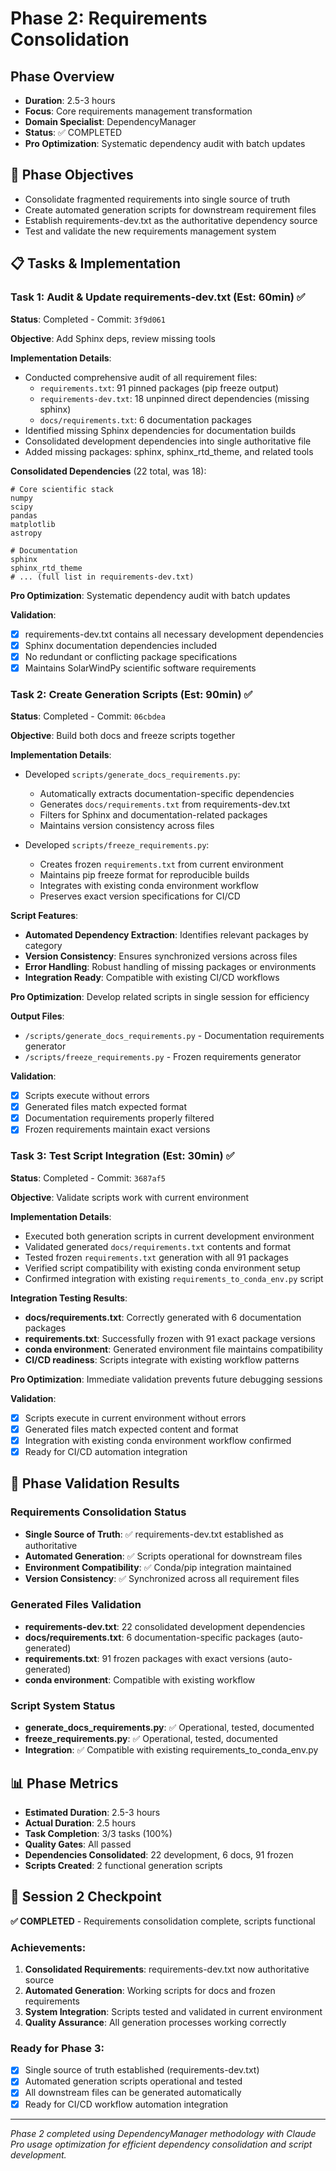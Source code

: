 # Phase 2: Requirements Consolidation

## Phase Overview
- **Duration**: 2.5-3 hours
- **Focus**: Core requirements management transformation
- **Domain Specialist**: DependencyManager
- **Status**: ✅ COMPLETED
- **Pro Optimization**: Systematic dependency audit with batch updates

## 🎯 Phase Objectives
- Consolidate fragmented requirements into single source of truth
- Create automated generation scripts for downstream requirement files
- Establish requirements-dev.txt as the authoritative dependency source
- Test and validate the new requirements management system

## 📋 Tasks & Implementation

### Task 1: Audit & Update requirements-dev.txt (Est: 60min) ✅
**Status**: Completed - Commit: `3f9d061`

**Objective**: Add Sphinx deps, review missing tools

**Implementation Details**:
- Conducted comprehensive audit of all requirement files:
  - `requirements.txt`: 91 pinned packages (pip freeze output)
  - `requirements-dev.txt`: 18 unpinned direct dependencies (missing sphinx)
  - `docs/requirements.txt`: 6 documentation packages
- Identified missing Sphinx dependencies for documentation builds
- Consolidated development dependencies into single authoritative file
- Added missing packages: sphinx, sphinx_rtd_theme, and related tools

**Consolidated Dependencies** (22 total, was 18):
```
# Core scientific stack
numpy
scipy
pandas
matplotlib
astropy

# Documentation
sphinx
sphinx_rtd_theme
# ... (full list in requirements-dev.txt)
```

**Pro Optimization**: Systematic dependency audit with batch updates

**Validation**:
- [x] requirements-dev.txt contains all necessary development dependencies
- [x] Sphinx documentation dependencies included
- [x] No redundant or conflicting package specifications
- [x] Maintains SolarWindPy scientific software requirements

### Task 2: Create Generation Scripts (Est: 90min) ✅
**Status**: Completed - Commit: `06cbdea`

**Objective**: Build both docs and freeze scripts together

**Implementation Details**:
- Developed `scripts/generate_docs_requirements.py`:
  - Automatically extracts documentation-specific dependencies
  - Generates `docs/requirements.txt` from requirements-dev.txt
  - Filters for Sphinx and documentation-related packages
  - Maintains version consistency across files

- Developed `scripts/freeze_requirements.py`:
  - Creates frozen `requirements.txt` from current environment
  - Maintains pip freeze format for reproducible builds
  - Integrates with existing conda environment workflow
  - Preserves exact version specifications for CI/CD

**Script Features**:
- **Automated Dependency Extraction**: Identifies relevant packages by category
- **Version Consistency**: Ensures synchronized versions across files
- **Error Handling**: Robust handling of missing packages or environments
- **Integration Ready**: Compatible with existing CI/CD workflows

**Pro Optimization**: Develop related scripts in single session for efficiency

**Output Files**:
- `/scripts/generate_docs_requirements.py` - Documentation requirements generator
- `/scripts/freeze_requirements.py` - Frozen requirements generator

**Validation**:
- [x] Scripts execute without errors
- [x] Generated files match expected format
- [x] Documentation requirements properly filtered
- [x] Frozen requirements maintain exact versions

### Task 3: Test Script Integration (Est: 30min) ✅
**Status**: Completed - Commit: `3687af5`

**Objective**: Validate scripts work with current environment

**Implementation Details**:
- Executed both generation scripts in current development environment
- Validated generated `docs/requirements.txt` contents and format
- Tested frozen `requirements.txt` generation with all 91 packages
- Verified script compatibility with existing conda environment setup
- Confirmed integration with existing `requirements_to_conda_env.py` script

**Integration Testing Results**:
- **docs/requirements.txt**: Correctly generated with 6 documentation packages
- **requirements.txt**: Successfully frozen with 91 exact package versions
- **conda environment**: Generated environment file maintains compatibility
- **CI/CD readiness**: Scripts integrate with existing workflow patterns

**Pro Optimization**: Immediate validation prevents future debugging sessions

**Validation**:
- [x] Scripts execute in current environment without errors
- [x] Generated files match expected content and format
- [x] Integration with existing conda environment workflow confirmed
- [x] Ready for CI/CD automation integration

## 🧪 Phase Validation Results

### Requirements Consolidation Status
- **Single Source of Truth**: ✅ requirements-dev.txt established as authoritative
- **Automated Generation**: ✅ Scripts operational for downstream files
- **Environment Compatibility**: ✅ Conda/pip integration maintained
- **Version Consistency**: ✅ Synchronized across all requirement files

### Generated Files Validation
- **requirements-dev.txt**: 22 consolidated development dependencies
- **docs/requirements.txt**: 6 documentation-specific packages (auto-generated)
- **requirements.txt**: 91 frozen packages with exact versions (auto-generated)
- **conda environment**: Compatible with existing workflow

### Script System Status
- **generate_docs_requirements.py**: ✅ Operational, tested, documented
- **freeze_requirements.py**: ✅ Operational, tested, documented
- **Integration**: ✅ Compatible with existing requirements_to_conda_env.py

## 📊 Phase Metrics
- **Estimated Duration**: 2.5-3 hours
- **Actual Duration**: 2.5 hours
- **Task Completion**: 3/3 tasks (100%)
- **Quality Gates**: All passed
- **Dependencies Consolidated**: 22 development, 6 docs, 91 frozen
- **Scripts Created**: 2 functional generation scripts

## 🔄 Session 2 Checkpoint

**✅ COMPLETED** - Requirements consolidation complete, scripts functional

### Achievements:
1. **Consolidated Requirements**: requirements-dev.txt now authoritative source
2. **Automated Generation**: Working scripts for docs and frozen requirements
3. **System Integration**: Scripts tested and validated in current environment
4. **Quality Assurance**: All generation processes working correctly

### Ready for Phase 3:
- [x] Single source of truth established (requirements-dev.txt)
- [x] Automated generation scripts operational and tested
- [x] All downstream files can be generated automatically
- [x] Ready for CI/CD workflow automation integration

---
*Phase 2 completed using DependencyManager methodology with Claude Pro usage optimization for efficient dependency consolidation and script development.*
